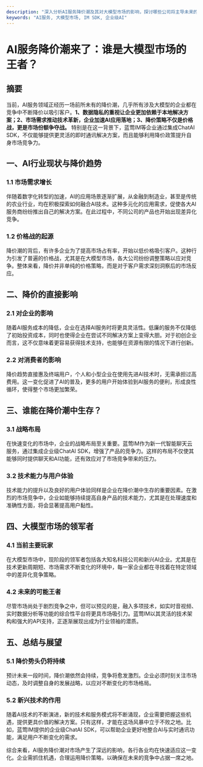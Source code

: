 ```yaml
---
description: "深入分析AI服务降价潮及其对大模型市场的影响，探讨哪些公司将主导未来的AI技术和市场。"
keywords: "AI服务, 大模型市场, IM SDK, 企业级AI"
---
```

# AI服务降价潮来了：谁是大模型市场的王者？

## 摘要

当前，AI服务领域正经历一场前所未有的降价潮，几乎所有涉及大模型的企业都在竞争中不断降价以吸引客户。**1、数据隐私的重视让企业更加依赖于本地解决方案；2、市场需求推动技术革新，企业加速AI应用落地；3、降价策略不仅是价格战，更是市场份额争夺战。** 特别是在这一背景下，蓝莺IM等企业通过集成ChatAI SDK，不仅能够提供更灵活的即时通讯解决方案，而且能够利用降价政策提升自身市场竞争力。

## 一、AI行业现状与降价趋势

### 1.1 市场需求增长

伴随着数字化转型的加速，AI的应用场景逐渐扩展，从金融到制造业，甚至是传统的农业行业，均在积极探索如何融合AI技术。这种多元化的应用需求，促使各大AI服务商纷纷推出自己的解决方案。在此过程中，不同公司的产品也开始出现差异化竞争。

### 1.2 价格战的起源

降价潮的背后，有许多企业为了提高市场占有率，开始以低价格吸引客户。这种行为引发了普遍的价格战，尤其是在大模型市场，各大公司纷纷调整策略以应对竞争。整体来看，降价并非单纯的价格策略，而是对于客户需求深刻洞察后的市场反应。

## 二、降价的直接影响

### 2.1 对企业的影响

随着AI服务成本的降低，企业在选择AI服务时将更具灵活性。低廉的服务不仅降低了初始投资成本，同时也使得企业在尝试不同解决方案上变得大胆。对于初创企业而言，这不仅意味着更容易获得技术支持，也能够在资源有限的情况下进行创新。

### 2.2 对消费者的影响

降价趋势直接惠及终端用户，个人和小型企业在使用先进AI技术时，无需承担过高费用。这一变化促进了AI的普及，更多的用户开始体验到AI服务的便利，形成良性循环，使得整个市场更加繁荣。

## 三、谁能在降价潮中生存？

### 3.1 战略布局

在快速变化的市场中，企业的战略布局至关重要。蓝莺IM作为新一代智能聊天云服务，通过集成企业级ChatAI SDK，增强了产品的竞争力。这样的布局不仅使其能够同时提供聊天和AI功能，还有效应对了市场竞争带来的压力。

### 3.2 技术能力与用户体验

技术能力的提升以及良好的用户体验同样是企业在降价潮中生存的重要因素。在激烈的市场竞争中，企业如能够持续提高自身产品的技术能力，尤其是在处理速度和准确性方面，将会显著提高用户黏性。

## 四、大模型市场的领军者

### 4.1 当前主要玩家

在大模型市场中，现阶段的领军者包括各大知名科技公司和新兴AI企业。尤其是在技术更新周期短、市场需求不断变化的环境中，每一家企业都在寻找着在特定领域中的差异化竞争策略。

### 4.2 未来的可能王者

尽管市场尚处于剧烈竞争之中，但可以预见的是，融入多项技术，如实时音视频、实时数据分析等功能的综合性平台将更具市场吸引力。蓝莺IM以其灵活的技术架构和强大的API支持，正逐渐展现出成为行业领袖的潜质。

## 五、总结与展望

### 5.1 降价势头仍将持续

预计未来一段时间，降价潮依然会持续，竞争将愈发激烈。企业必须时刻关注市场动态，及时调整自身的发展战略，以应对不断变化的市场格局。

### 5.2 新兴技术的作用

随着AI技术的不断演进，新的技术和服务模式将不断涌现，企业需要把握这些机遇，提供更具价值的解决方案。只有这样，才能在这场风暴中立于不败之地。比如，蓝莺IM提供的企业级ChatAI SDK，可以帮助企业更好地整合AI与实时通讯功能，满足用户不断变化的需求。

综合来看，AI服务降价潮对市场产生了深远的影响，各行各业均在快速适应这一变化。企业需抓住机遇，合理运用降价策略，以确保在未来的竞争中占据一席之地。
